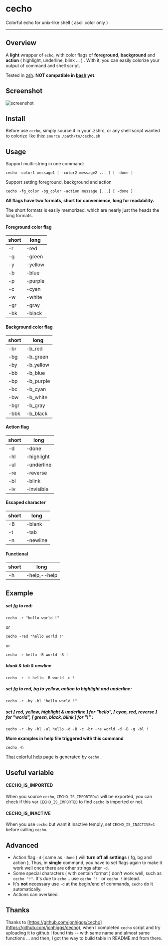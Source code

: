 # cecho #

Colorful echo for unix-like shell ( ascii color only )

----------

## Overview ##

A **light** wrapper of `echo`, with color flags of **foreground**, **background** and **action** ( highlight, underline, blink ... ) . With it, you can easily colorize your output of command and shell script.

Tested in [zsh](http://www.zsh.org/). **NOT compatible in [bash](http://www.gnu.org/software/bash/) yet**.

## Screenshot ##

![screenshot](https://raw.github.com/springlie/cecho/master/screenshot.png)

## Install ##

Before use `cecho`, simply source it in your .zshrc, or any shell script wanted to colorize like this: `source /path/to/cecho.sh`

## Usage ##

Support multi-string in one command:

	cecho -color1 message1 [ -color2 message2 ... ] [ -done ]

Support setting foreground, background and action

	cecho -fg_color -bg_color -action message [...] [ -done ]

**All flags have two formats, short for convenience, long for readability.**

The short formats is easily memorized, which are nearly just the heads the long formats.

#### Foreground color flag ##

| short |  long        |
| ----- | -------      |
| -r    | -red         |
| -g    | -green       |
| -y    | -yellow      |
| -b    | -blue        |
| -p    | -purple      |
| -c    | -cyan        |
| -w    | -white       |
| -gr   | -gray        |
| -bk   | -black       |

#### Background color flag ####

| short |  long        |
| ----- | ------------ |
| -br   |  -b_red      |
| -bg   |  -b_green    |
| -by   |  -b_yellow   |
| -bb   |  -b_blue     |
| -bp   |  -b_purple   |
| -bc   |  -b_cyan     |
| -bw   |  -b_white    |
| -bgr  |  -b_gray     |
| -bbk  |  -b_black    |

#### Action flag ####

| short |  long        |
| ----- | ------------ |
| -d    |  -done       |
| -hl   |  -highlight  |
| -ul   |  -underline  |
| -re   |  -reverse    |
| -bl   |  -blink      |
| -iv   |  -invisible  |

#### Escaped character ####

| short |  long        |
| ----- | ------------ |
| -B    |  -blank      |
| -t    |  -tab		   |
| -n    |  -newline    |

#### Functional ####

| short |  long        |
| ----- | ------------ |
| -h    | -help,--help |

## Example ##

##### set fg to red: #####
	
	cecho -r "hello world !"
or

	cecho -red "hello world !"

or

	cecho -r hello -B world -B !

##### blank & tab & newline #####

	cecho -r -t hello -B world -n !

##### set fg to red, bg to yellow, action to highlight and underline: #####

	cecho -r -by -hl "hello world !"

##### set [ red, yellow, highlight & underline ] for "hello", [ cyan, red, reverse ] for "world", [ green, black, blink ] for "!" : #####

	cecho -r -by -hl -ul hello -d -B -c -br -re world -d -B -g -bl !

**More examples in help file triggered with this command**

`cecho -h`

[That colorful help page](https://github.com/springlie/cecho#screenshot) is generated by `cecho` .

## Useful variable ##

#### CECHO_IS_IMPORTED ####

When you source `cecho`, `CECHO_IS_IMPORTED=1` will be exported, you can check if this var `CECHO_IS_IMPORTED` to find `cecho` is imported or not. 

#### CECHO_IS_INACTIVE ####

When you use `cecho` but want it inactive temply, set `CECHO_IS_INACTIVE=1` before calling `cecho`. 

## Advanced ##

- Action flag `-d` ( same as `-done` ) will **turn off all settings** ( fg, bg and action ), Thus, in **single** command, you have to set flags again to make it work well once there are other strings after `-d`.
- Some special characters ( with centain format ) don't work well, such as `cecho "!"`. It's due to `echo`... use `cecho '!'` or `cecho !` instead.
- It's **not** necessary use `-d` at the begin/end of commands, `cecho` do it automatically.
- Actions can overlaied.

## Thanks ##

Thanks to [https://github.com/jonhiggs/cecho](https://github.com/jonhiggs/cecho), when I completed `cecho` script and try uploading it to github I found this -- with same name and almost same functions ... and then, I got the way to build table in README.md from there.

